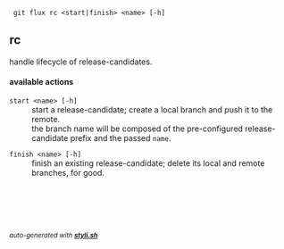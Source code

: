 
     git flux rc <start|finish> <name> [-h]


## rc

handle lifecycle of release-candidates.

#### available actions

<dl>
	<dt><code>start &lt;name&gt; [-h]</code></dt>
	<dd>start a release-candidate; create a local branch and push it to the remote.<br/>
the branch name will be composed of the pre-configured release-candidate prefix and the passed <code>name</code>.<br/></dd>
</dl>
<dl>
	<dt><code>finish &lt;name&gt; [-h]</code></dt>
	<dd>finish an existing release-candidate; delete its local and remote branches, for good.<br/></dd>



<br/><br/>
---
<sup><i>auto-generated with <b><a href="https://github.com/eliranmal/styli.sh">styli.sh</a></b></i></sup>
